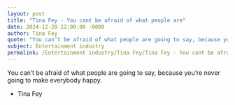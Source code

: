 ```yaml
---
layout: post
title: "Tina Fey - You cant be afraid of what people are"
date: 2024-12-28 12:00:00 -0000
author: Tina Fey
quote: "You can’t be afraid of what people are going to say, because you’re never going to make everybody happy."
subject: Entertainment industry
permalink: /Entertainment industry/Tina Fey/Tina Fey - You cant be afraid of what people are
---
```


You can’t be afraid of what people are going to say, because you’re never going to make everybody happy.

- Tina Fey
